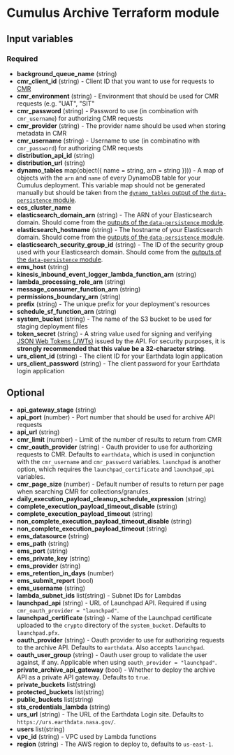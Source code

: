 # Cumulus Archive Terraform module

## Input variables

### Required

- **background_queue_name** (string)
- **cmr_client_id** (string) - Client ID that you want to use for requests to [CMR](https://cmr.earthdata.nasa.gov/search/site/docs/search/api.html)
- **cmr_environment** (string) - Environment that should be used for CMR requests (e.g. "UAT", "SIT"
- **cmr_password** (string) - Password to use (in combination with `cmr_username`) for authorizing CMR requests
- **cmr_provider** (string) - The provider name should be used when storing metadata in CMR
- **cmr_username** (string) - Username to use (in combinatino with `cmr_password`) for authorizing CMR requests
- **distribution_api_id** (string)
- **distribution_url** (string)
- **dynamo_tables** map(object({ name = string, arn = string }))) - A map of objects with the `arn` and `name` of every DynamoDB table for your Cumulus deployment. This variable map should not be generated manually but should be taken from the [`dynamo_tables` output of the `data-persistence` module](../data-persistence/outputs.tf).
- **ecs_cluster_name**
- **elasticsearch_domain_arn** (string) - The ARN of your Elasticsearch domain. Should come from the [outputs of the `data-persistence` module](../data-persistence/outputs.tf).
- **elasticsearch_hostname** (string) - The hostname of your Elasticsearch domain. Should come from the [outputs of the `data-persistence` module](../data-persistence/outputs.tf).
- **elasticsearch_security_group_id** (string) - The ID of the security group used with your Elasticsearch domain. Should come from the [outputs of the `data-persistence` module](../data-persistence/outputs.tf).
- **ems_host** (string)
- **kinesis_inbound_event_logger_lambda_function_arn** (string)
- **lambda_processing_role_arn** (string)
- **message_consumer_function_arn** (string)
- **permissions_boundary_arn** (string)
- **prefix** (string) - The unique prefix for your deployment's resources
- **schedule_sf_function_arn** (string)
- **system_bucket** (string) - The name of the S3 bucket to be used for staging deployment files
- **token_secret** (string) - A string value used for signing and verifying [JSON Web Tokens (JWTs)](https://jwt.io/) issued by the API. For security purposes, it is **strongly recommended that this value be a 32-character string**.
- **urs_client_id** (string) - The client ID for your Earthdata login application
- **urs_client_password** (string) - The client password for your Earthdata login application

## Optional

- **api_gateway_stage** (string)
- **api_port** (number) - Port number that should be used for archive API requests
- **api_url** (string)
- **cmr_limit** (number) - Limit of the number of results to return from CMR
- **cmr_oauth_provider** (string) - Oauth provider to use for authorizing requests to CMR. Defaults to `earthdata`, which is used in conjunction with the `cmr_username` and `cmr_password` variables. `launchpad` is another option, which requires the `launchpad_certificate` and `launchpad_api` variables.
- **cmr_page_size** (number) - Default number of results to return per page when searching CMR for collections/granules.
- **daily_execution_payload_cleanup_schedule_expression** (string)
- **complete_execution_payload_timeout_disable** (string)
- **complete_execution_payload_timeout** (string)
- **non_complete_execution_payload_timeout_disable** (string)
- **non_complete_execution_payload_timeout** (string)
- **ems_datasource** (string)
- **ems_path** (string)
- **ems_port** (string)
- **ems_private_key** (string)
- **ems_provider** (string)
- **ems_retention_in_days** (number)
- **ems_submit_report** (bool)
- **ems_username** (string)
- **lambda_subnet_ids** list(string) - Subnet IDs for Lambdas
- **launchpad_api** (string) - URL of Launchpad API. Required if using `cmr_oauth_provider = "launchpad"`.
- **launchpad_certificate** (string) - Name of the Launchpad certificate uploaded to the `crypto` directory of the `system_bucket`. Defaults to `launchpad.pfx`.
- **oauth_provider** (string) - Oauth provider to use for authorizing requests to the archive API. Defaults to `earthdata`. Also accepts `launchpad`.
- **oauth_user_group** (string) - Oauth user group to validate the user against, if any. Applicable when using `oauth_provider = "launchpad"`.
- **private_archive_api_gateway** (bool) - Whether to deploy the archive API as a private API gateway. Defaults to `true`.
- **private_buckets** list(string)
- **protected_buckets** list(string)
- **public_buckets** list(string)
- **sts_credentials_lambda** (string)
- **urs_url** (string) - The URL of the Earthdata Login site. Defaults to `https://urs.earthdata.nasa.gov/`.
- **users** list(string)
- **vpc_id** (string) - VPC used by Lambda functions
- **region** (string) - The AWS region to deploy to, defaults to `us-east-1`.
